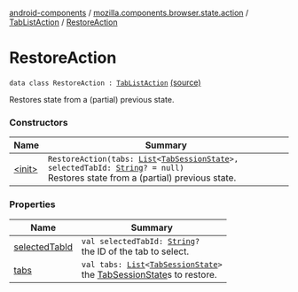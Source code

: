 [android-components](../../../index.md) / [mozilla.components.browser.state.action](../../index.md) / [TabListAction](../index.md) / [RestoreAction](./index.md)

# RestoreAction

`data class RestoreAction : `[`TabListAction`](../index.md) [(source)](https://github.com/mozilla-mobile/android-components/blob/master/components/browser/state/src/main/java/mozilla/components/browser/state/action/BrowserAction.kt#L94)

Restores state from a (partial) previous state.

### Constructors

| Name | Summary |
|---|---|
| [&lt;init&gt;](-init-.md) | `RestoreAction(tabs: `[`List`](https://kotlinlang.org/api/latest/jvm/stdlib/kotlin.collections/-list/index.html)`<`[`TabSessionState`](../../../mozilla.components.browser.state.state/-tab-session-state/index.md)`>, selectedTabId: `[`String`](https://kotlinlang.org/api/latest/jvm/stdlib/kotlin/-string/index.html)`? = null)`<br>Restores state from a (partial) previous state. |

### Properties

| Name | Summary |
|---|---|
| [selectedTabId](selected-tab-id.md) | `val selectedTabId: `[`String`](https://kotlinlang.org/api/latest/jvm/stdlib/kotlin/-string/index.html)`?`<br>the ID of the tab to select. |
| [tabs](tabs.md) | `val tabs: `[`List`](https://kotlinlang.org/api/latest/jvm/stdlib/kotlin.collections/-list/index.html)`<`[`TabSessionState`](../../../mozilla.components.browser.state.state/-tab-session-state/index.md)`>`<br>the [TabSessionState](../../../mozilla.components.browser.state.state/-tab-session-state/index.md)s to restore. |
